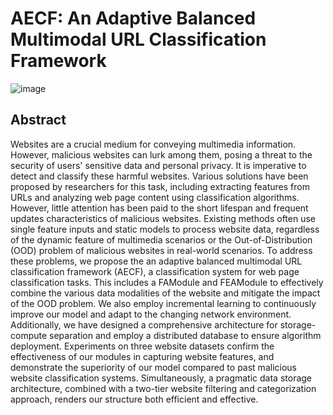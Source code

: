 # AECF: An Adaptive Balanced Multimodal URL Classification Framework
![image](https://github.com/lzyy2435/AECF/assets/70757777/3ae00887-fee3-46b1-935a-92f4f7f33dc6)
## Abstract
Websites are a crucial medium for conveying multimedia information. However, malicious websites can lurk among them, posing a threat to the security of users' sensitive data and personal privacy. It is imperative to detect and classify these harmful websites. Various solutions have been proposed by researchers for this task, including extracting features from URLs and analyzing web page content using classification algorithms. However, little attention has been paid to the short lifespan and frequent updates characteristics of malicious websites. Existing methods often use single feature inputs and static models to process website data, regardless of the dynamic feature of multimedia scenarios or the Out-of-Distribution (OOD) problem of malicious websites in real-world scenarios. To address these problems, we propose the an adaptive balanced multimodal URL classification framework (AECF), a classification system for web page classification tasks. This includes a FAModule and FEAModule to effectively combine the various data modalities of the website and mitigate the impact of the OOD problem. We also employ incremental learning to continuously improve our model and adapt to the changing network environment. Additionally, we have designed a comprehensive architecture for storage-compute separation and employ a distributed database to ensure algorithm deployment. Experiments on three website datasets confirm the effectiveness of our modules in capturing website features, and demonstrate the superiority of our model compared to past malicious website classification systems. Simultaneously, a pragmatic data storage architecture, combined with a two-tier website filtering and categorization approach, renders our structure both efficient and effective.
